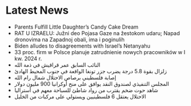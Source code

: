 # Latest News
-  Parents Fulfill Little Daughter’s Candy Cake Dream
-  RAT U IZRAELU: Južni deo Pojasa Gaze na žestokom udaru; Napad dronovima na Zapadnoj obali, ima i poginulih
-  Biden alludes to disagreements with Israel’s Netanyahu
-  33 proc. firm w Polsce planuje zatrudnienie nowych pracowników w I kw. 2024 r.
-  النائب السابق عمر قراقيش في ذمة الله
-  زلزال بقوة 5.8 درجة يضرب جزر تونغا الواقعة في جنوب المحيط الهادئ
-  إصابة فلسطيني برصاص الاحتلال شمال رام الله
-  المجلس التنفيذي لصندوق النقد يوافق على منح أوكرانيا 900 مليون دولار
-  شاهد حوت ضخم يقترب من رواد شاطئ للسباحة معهم في أستراليا
-  الاحتلال يعتقل 6 فلسطينيين ويستولي على مركبات من الخليل
